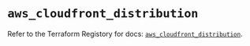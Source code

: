 # `aws_cloudfront_distribution`

Refer to the Terraform Registory for docs: [`aws_cloudfront_distribution`](https://registry.terraform.io/providers/hashicorp/aws/5.31.0/docs/resources/cloudfront_distribution).
